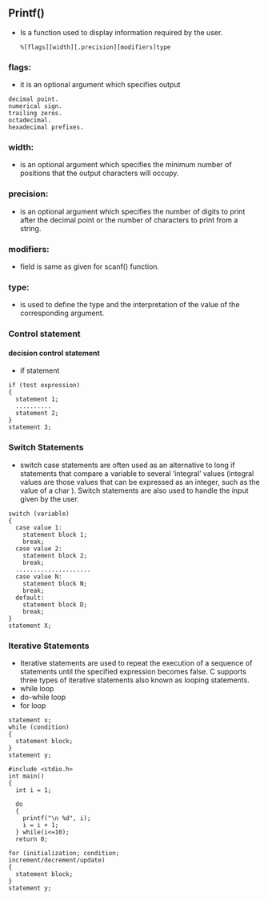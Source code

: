 ## Printf()
* Is a function used to display information required by the user.
  ~~~
  %[flags][width][.precision][modifiers]type
  ~~~

### flags:
* it is an optional argument which specifies output
~~~
decimal point.
numerical sign.
trailing zeros.
octadecimal.
hexadecimal prefixes.
~~~
### width:
* is an optional argument which specifies the minimum number of positions
  that the output characters will occupy.
### precision:
* is an optional argument which specifies the number of digits to print
  after the decimal point or the number of characters to print from a string.

### modifiers:
* field is same as given for scanf() function.

### type:
* is used to define the type and the interpretation of the value
  of the corresponding argument.

### Control statement
#### decision control statement
* if statement
~~~
if (test expression)
{
  statement 1;
  ..........
  statement 2;
}
statement 3;
~~~

### Switch Statements
* switch case statements are often used as an alternative to long if
statements that compare a variable to several ‘integral’ values (integral values are those values
that can be expressed as an integer, such as the value of a char ). Switch statements are also used
to handle the input given by the user.
~~~
switch (variable)
{
  case value 1:
    statement block 1;
    break;
  case value 2:
    statement block 2;
    break;
  .....................
  case value N:
    statement block N;
    break;
  default:
    statement block D;
    break;
}
statement X;
~~~
### Iterative Statements
* Iterative statements are used to repeat the execution of a sequence of statements until the specified
expression becomes false. C supports three types of iterative statements also known as looping
statements.
* while loop
* do-while loop
* for loop
~~~
statement x;
while (condition)
{
  statement block;
}
statement y;

#include <stdio.h>
int main()
{
  int i = 1;
  
  do
  {
    printf("\n %d", i);
    i = i + 1;
  } while(i<=10);
  return 0;

for (initialization; condition;
increment/decrement/update)
{
  statement block;
}
statement y;
~~~
 